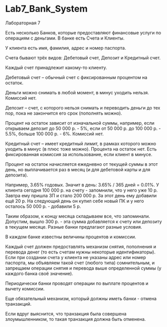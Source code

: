 # Lab7_Bank_System

Лабораторная 7

Есть несколько Банков, которые предоставляют финансовые услуги по операциям с деньгами. В банке есть Счета и Клиенты. 

У клиента есть имя, фамилия, адрес и номер паспорта. 

Счета бывают трёх видов: Дебетовый счет, Депозит и Кредитный счет. 

Каждый счет принадлежит какому-то клиенту. 

Дебетовый счет – обычный счет с фиксированным процентом на остаток. 

Деньги можно снимать в любой момент, в минус уходить нельзя. Комиссий нет.

Депозит – счет, с которого нельзя снимать и переводить деньги до тех пор, пока не закончится его срок (пополнять можно). 

Процент на остаток зависит от изначальной суммы, например, если открываем депозит до 50 000 р. - 5%, если от 50 000 р. до 100 000 р. - 5.5%, больше 100 000 р. - 6%. Комиссий нет. 

Кредитный счет – имеет кредитный лимит, в рамках которого можно уходить в минус (в плюс тоже можно). Процента на остаток нет. Есть фиксированная комиссия за использование, если клиент в минусе. 

Процент на остаток начисляется ежедневно от текущей суммы в этот день, но выплачивается раз в месяц (и для дебетовой карты и для депозита). 

Например, 3.65% годовых. Значит в день: 3.65% / 365 дней = 0.01%. У клиента сегодня 100 000 р. на счету - запомнили, что у него уже 10 р. Завтра ему пришла ЗП и стало 200 000 р. За этот день ему добавили ещё 20 р. На следующий день он купил себе новый ПК и у него осталось 50 000 р. - добавили 5 р. 

Таким образом, к концу месяца складываем все, что запоминали. Допустим, вышло 300 р. - эта сумма добавляется к счету или депозиту в текущем месяце. Разные банки предлагают разные условия.

В каждом банке известны величины процентов и комиссии. 

Каждый счет должен предоставлять механизм снятия, пополнения и перевода денег (то есть счетам нужны некоторые идентификаторы). Если при создании счета у клиента не указаны адрес или номер паспорта, мы объявляем такой счет (любого типа) сомнительным, и запрещаем операции снятия и перевода выше определенной суммы (у каждого банка своё значение). 

Периодически банки проводят операции по выплате процентов и вычету комиссии. 

Еще обязательный механизм, который должны иметь банки - отмена транзакций. 

Если вдруг выяснится, что транзакция была совершена злоумышленником, то такая транзакция должна быть отменена.

